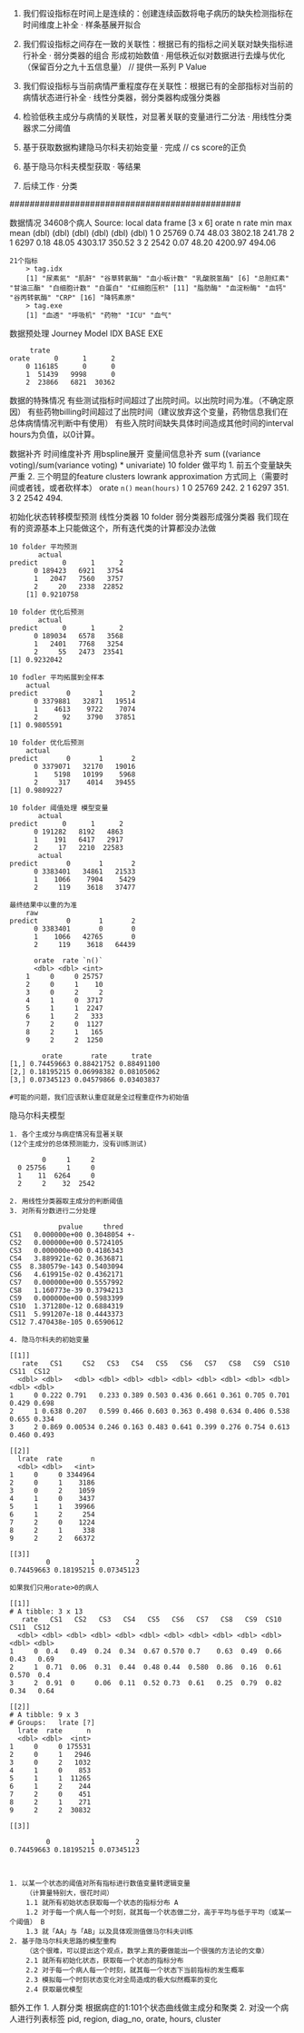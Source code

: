 

1. 我们假设指标在时间上是连续的：创建连续函数将电子病历的缺失检测指标在时间维度上补全
· 样条基展开拟合

2. 我们假设指标之间存在一致的关联性：根据已有的指标之间关联对缺失指标进行补全
· 弱分类器的组合 形成初始数值
· 用低秩近似对数据进行去燥与优化（保留百分之九十五信息量）
// 提供一系列 P Value

3. 我们假设指标与当前病情严重程度存在关联性：根据已有的全部指标对当前的病情状态进行补全
· 线性分类器，弱分类器构成强分类器

4. 检验低秩主成分与病情的关联性，对显著关联的变量进行二分法
· 用线性分类器求二分阈值

5. 基于获取数据构建隐马尔科夫初始变量
· 完成
// cs score的正负

6. 基于隐马尔科夫模型获取
· 等结果

7. 后续工作
· 分类

##############################################

数据情况
	34608个病人
		Source: local data frame [3 x 6]
		 orate n rate min max mean 
		 (dbl) (dbl) (dbl) (dbl) (dbl) (dbl)
		1 0 25769 0.74 48.03 3802.18 241.78 
		2 1 6297 0.18 48.05 4303.17 350.52 
		3 2 2542 0.07 48.20 4200.97 494.06

	21个指标
		> tag.idx 
		[1] "尿素氮" "肌酐" "谷草转氨酶" "血小板计数" "乳酸脱氢酶" [6] "总胆红素" "甘油三酯" "白细胞计数" "白蛋白" "红细胞压积" [11] "脂肪酶" "血淀粉酶" "血钙" "谷丙转氨酶" "CRP" [16] "降钙素原" 
		> tag.exe 
		[1] "血透" "呼吸机" "药物" "ICU" "血气" 

数据预处理
	Journey Model
		IDX
		BASE
		EXE
		
	     trate
	orate      0      1      2
	    0 116185      0      0
	    1  51439   9998      0
	    2  23866   6821  30362

数据的特殊情况
	有些测试指标时间超过了出院时间。以出院时间为准。（不确定原因）
	有些药物billing时间超过了出院时间（建议放弃这个变量，药物信息我们在总体病情情况判断中有使用）
	有些入院时间缺失具体时间造成其他时间的interval hours为负值，以0计算。

数据补齐
	时间维度补齐
		用bspline展开
	变量间信息补齐
		sum ((variance voting)/sum(variance voting) *  univariate)
		10 folder 做平均
		1. 前五个变量缺失严重
		2. 三个明显的feature clusters
	lowrank approximation
		方式同上（需要时间或者钱，或者砍样本）
		orate `n()` `mean(hours)`
		  <int> <int>         <dbl>
		1     0 25769          242.
		2     1  6297          351.
		3     2  2542          494.

初始化状态转移模型预测
	线性分类器
		10 folder 弱分类器形成强分类器
		我们现在有的资源基本上只能做这个，所有迭代类的计算都没办法做

	10 folder 平均预测
	       actual
	predict      0      1      2
	      0 189423   6921   3754
	      1   2047   7560   3757
	      2     20   2338  22852
		[1] 0.9210758

	10 folder 优化后预测
	       actual
	predict      0      1      2
	      0 189034   6578   3568
	      1   2401   7768   3254
	      2     55   2473  23541
	[1] 0.9232042

	10 fodler 平均拓展到全样本
		actual
	predict       0       1       2
	      0 3379881   32871   19514
	      1    4613    9722    7074
	      2      92    3790   37851
	[1] 0.9805591

	10 folder 优化后预测
		actual
	predict       0       1       2
	      0 3379071   32170   19016
	      1    5198   10199    5968
	      2     317    4014   39455
	[1] 0.9809227

	10 folder 阈值处理 模型变量
	       actual
	predict      0      1      2
	      0 191282   8192   4863
	      1    191   6417   2917
	      2     17   2210  22583
	       actual
	predict       0       1       2
	      0 3383401   34861   21533
	      1    1066    7904    5429
	      2     119    3618   37477

	最终结果中以重的为准
		raw
	predict       0       1       2
	      0 3383401       0       0
	      1    1066   42765       0
	      2     119    3618   64439

		  orate  rate `n()`
		  <dbl> <dbl> <int>
		1     0     0 25757
		2     0     1    10
		3     0     2     2
		4     1     0  3717
		5     1     1  2247
		6     1     2   333
		7     2     0  1127
		8     2     1   165
		9     2     2  1250

			orate       rate      trate
	[1,] 0.74459663 0.88421752 0.88491100
	[2,] 0.18195215 0.06998382 0.08105062
	[3,] 0.07345123 0.04579866 0.03403837

	#可能的问题，我们应该默认重症就是全过程重症作为初始值			

隐马尔科夫模型

	1. 各个主成分与病症情况有显著关联
	(12个主成分的总体预测能力，没有训练测试)

	        0     1     2
	  0 25756     1     0
	  1    11  6264     0
	  2     2    32  2542

	2. 用线性分类器取主成分的判断阈值
	3. 对所有分数进行二分处理

	            pvalue     thred
	CS1   0.000000e+00 0.3048054 +-
	CS2   0.000000e+00 0.5724105
	CS3   0.000000e+00 0.4186343
	CS4   3.889921e-62 0.3636871
	CS5  8.380579e-143 0.5403094
	CS6   4.619915e-02 0.4362171
	CS7   0.000000e+00 0.5557992
	CS8   1.160773e-39 0.3794213
	CS9   0.000000e+00 0.5983399
	CS10  1.371280e-12 0.6884319
	CS11  5.991207e-18 0.4443373
	CS12 7.470438e-105 0.6590612

	4. 隐马尔科夫的初始变量

	[[1]]
	   rate   CS1     CS2   CS3   CS4   CS5   CS6   CS7   CS8   CS9  CS10  CS11  CS12
	  <dbl> <dbl>   <dbl> <dbl> <dbl> <dbl> <dbl> <dbl> <dbl> <dbl> <dbl> <dbl> <dbl>
	1     0 0.222 0.791   0.233 0.389 0.503 0.436 0.661 0.361 0.705 0.701 0.429 0.698
	2     1 0.638 0.207   0.599 0.466 0.603 0.363 0.498 0.634 0.406 0.538 0.655 0.334
	3     2 0.869 0.00534 0.246 0.163 0.483 0.641 0.399 0.276 0.754 0.613 0.460 0.493

	[[2]]
	  lrate  rate       n
	  <dbl> <dbl>   <int>
	1     0     0 3344964
	2     0     1    3186
	3     0     2    1059
	4     1     0    3437
	5     1     1   39966
	6     1     2     254
	7     2     0    1224
	8     2     1     338
	9     2     2   66372

	[[3]]
	         0          1          2 
	0.74459663 0.18195215 0.07345123 

	如果我们只用orate>0的病人
	
	[[1]]
	# A tibble: 3 x 13
	   rate   CS1   CS2   CS3   CS4   CS5   CS6   CS7   CS8   CS9  CS10  CS11  CS12
	  <dbl> <dbl> <dbl> <dbl> <dbl> <dbl> <dbl> <dbl> <dbl> <dbl> <dbl> <dbl> <dbl>
	1     0  0.4   0.49  0.24  0.34  0.67 0.570 0.7    0.63  0.49  0.66 0.43   0.69
	2     1  0.71  0.06  0.31  0.44  0.48 0.44  0.580  0.86  0.16  0.61 0.570  0.4 
	3     2  0.91  0     0.06  0.11  0.52 0.73  0.61   0.25  0.79  0.82 0.34   0.64

	[[2]]
	# A tibble: 9 x 3
	# Groups:   lrate [?]
	  lrate  rate      n
	  <dbl> <dbl>  <int>
	1     0     0 175531
	2     0     1   2946
	3     0     2   1032
	4     1     0    853
	5     1     1  11265
	6     1     2    244
	7     2     0    451
	8     2     1    271
	9     2     2  30832

	[[3]]

	         0          1          2 
	0.74459663 0.18195215 0.07345123 



	1. 以某一个状态的阈值对所有指标进行数值变量转逻辑变量
		（计算量特别大，很花时间）
		1.1 就所有初始状态获取每一个状态的指标分布 A
		1.2 对于每一个病人每一个时刻，就其每一个状态做二分，高于平均与低于平均（或某一个阈值） B
		1.3 就「AA」与「AB」以及具体观测值做马尔科夫训练
	2. 基于隐马尔科夫思路的模型重构
		（这个很难，可以提出这个观点，数学上真的要做能出一个很强的方法论的文章）
		2.1 就所有初始化状态，获取每一个状态的指标分布
		2.2 对于每一个病人每一个时刻，就其每一个状态下当前指标的发生概率
		2.3 模拟每一个时刻状态变化对全局造成的极大似然概率的变化
		2.4 获取最优模型

额外工作
	1. 人群分类
		根据病症的1:101个状态曲线做主成分和聚类
	2. 对没一个病人进行列表标签
		pid, region, diag_no, orate, hours, cluster



